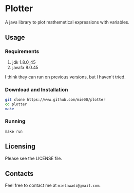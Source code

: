 # Plotter

A java library to plot mathemetical expressions with variables.

## Usage

### Requirements

1. jdk 1.8.0\_45
2. javafx 8.0.45

I think they can run on previous versions, but I haven't tried.

### Download and Installation

```bash
git clone https://www.github.com/mie00/plotter
cd plotter
make
```

### Running

`make run`

## Licensing

Please see the LICENSE file.

## Contacts

Feel free to contact me at `mielawadi@gmail.com`.

